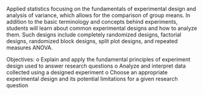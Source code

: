 Applied statistics focusing on the fundamentals of experimental design and analysis of variance, 
which allows for the comparison of group means. In addition to the basic terminology and concepts 
behind experiments, students will learn about common experimental designs and how to analyze them. 
Such designs include completely randomized designs, factorial designs, randomized block designs, 
split plot designs, and repeated measures ANOVA.

Objectives:
o Explain and apply the fundamental principles of experiment design used to answer
research questions
o Analyze and interpret data collected using a designed experiment
o Choose an appropriate experimental design and its potential limitations for a given
research question 
